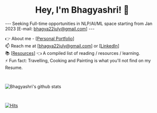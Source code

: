 <h1 align="center">Hey, I'm Bhagyashri! 👋</h1>

--- Seeking Full-time opportunities in NLP/AI/ML space starting from Jan 2023 [E-mail: bhagya22july@gmail.com] ---

👉 About me - [<a href = "https://patilbp.github.io/">Personal Portfolio</a>]
<br>
📫 Reach me at [bhagya22july@gmail.com] or [<a href = "https://www.linkedin.com/in/bhagyashripatil/">LinkedIn</a>]
<br>
📚 [<a href = "https://patilbp.github.io/resources/">Resources</a>] 👈 A compiled list of reading / resources / learning.<br>
⚡ Fun fact: Travelling, Cooking and Painting is what you'll not find on my Resume.

<br>

![Bhagyashri's github stats](https://github-readme-stats.vercel.app/api?username=patilbp&show_icons=true&count_private=true)

<br>

[![Hits](https://hits.seeyoufarm.com/api/count/incr/badge.svg?url=https%3A%2F%2Fgithub.com%2Fpatilbp&count_bg=%2379C83D&title_bg=%23555555&icon=&icon_color=%23E7E7E7&title=Profile&edge_flat=false)](https://hits.seeyoufarm.com)
